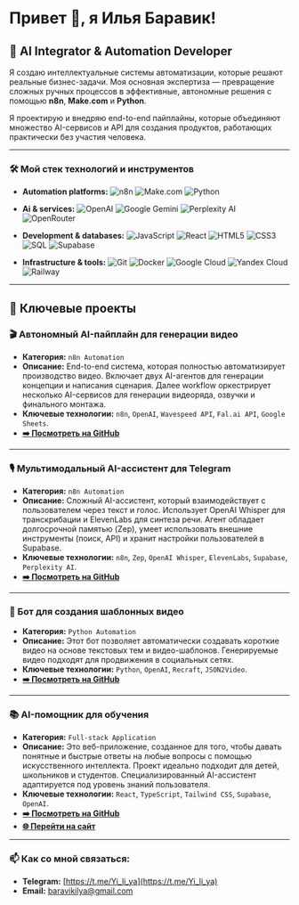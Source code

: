 # Привет 👋, я Илья Баравик!

## 🤖 AI Integrator & Automation Developer

Я создаю интеллектуальные системы автоматизации, которые решают реальные бизнес-задачи. Моя основная экспертиза — превращение сложных ручных процессов в эффективные, автономные решения с помощью **n8n**, **Make.com** и **Python**.

Я проектирую и внедряю end-to-end пайплайны, которые объединяют множество AI-сервисов и API для создания продуктов, работающих практически без участия человека.

---

### 🛠️ Мой стек технологий и инструментов

*   **Automation platforms:**
    ![n8n](https://img.shields.io/badge/n8n-12B57F?style=for-the-badge&logo=n8n&logoColor=white)
    ![Make.com](https://img.shields.io/badge/Make-6937FF?style=for-the-badge)
    ![Python](https://img.shields.io/badge/Python-3776AB?style=for-the-badge&logo=python&logoColor=white)

*   **Ai & services:**
    ![OpenAI](https://img.shields.io/badge/OpenAI-412991?style=for-the-badge&logo=openai&logoColor=white)
    ![Google Gemini](https://img.shields.io/badge/Google_Gemini-8E77D3?style=for-the-badge&logo=google-gemini&logoColor=white)
    ![Perplexity AI](https://img.shields.io/badge/Perplexity_AI-000000?style=for-the-badge)
    ![OpenRouter](https://img.shields.io/badge/OpenRouter-8C26E6?style=for-the-badge)

*   **Development & databases:**
    ![JavaScript](https://img.shields.io/badge/JavaScript-F7DF1E?style=for-the-badge&logo=javascript&logoColor=black)
    ![React](https://img.shields.io/badge/React-61DAFB?style=for-the-badge&logo=react&logoColor=black)
    ![HTML5](https://img.shields.io/badge/HTML5-E34F26?style=for-the-badge&logo=html5&logoColor=white)
    ![CSS3](https://img.shields.io/badge/CSS3-1572B6?style=for-the-badge&logo=css3&logoColor=white)
    ![SQL](https://img.shields.io/badge/SQL-FFFFFF?style=for-the-badge&logo=mysql&logoColor=blue)
    ![Supabase](https://img.shields.io/badge/Supabase-3FCF8E?style=for-the-badge&logo=supabase&logoColor=white)

*   **Infrastructure & tools:**
    ![Git](https://img.shields.io/badge/Git-F05032?style=for-the-badge&logo=git&logoColor=white)
    ![Docker](https://img.shields.io/badge/Docker-2496ED?style=for-the-badge&logo=docker&logoColor=white)
    ![Google Cloud](https://img.shields.io/badge/Google_Cloud-4285F4?style=for-the-badge&logo=google-cloud&logoColor=white)
    ![Yandex Cloud](https://img.shields.io/badge/Yandex_Cloud-5282FF?style=for-the-badge&logo=yandex-cloud&logoColor=white)
    ![Railway](https://img.shields.io/badge/Railway-0B0D12?style=for-the-badge&logo=railway&logoColor=white)

---

## 🚀 Ключевые проекты

### 🎬 Автономный AI-пайплайн для генерации видео
*   **Категория:** `n8n Automation`
*   **Описание:** End-to-end система, которая полностью автоматизирует производство видео. Включает двух AI-агентов для генерации концепции и написания сценария. Далее workflow оркестрирует несколько AI-сервисов для генерации видеоряда, озвучки и финального монтажа.
*   **Ключевые технологии:** `n8n`, `OpenAI`, `Wavespeed API`, `Fal.ai API`, `Google Sheets`.
*   [**➡️ Посмотреть на GitHub**](https://github.com/baravikilya/n8n-video-generator)

---

### 🎙️ Мультимодальный AI-ассистент для Telegram
*   **Категория:** `n8n Automation`
*   **Описание:** Сложный AI-ассистент, который взаимодействует с пользователем через текст и голос. Использует OpenAI Whisper для транскрибации и ElevenLabs для синтеза речи. Агент обладает долгосрочной памятью (Zep), умеет использовать внешние инструменты (поиск, API) и хранит настройки пользователей в Supabase.
*   **Ключевые технологии:** `n8n`, `Zep`, `OpenAI Whisper`, `ElevenLabs`, `Supabase`, `Perplexity AI`.
*   [**➡️ Посмотреть на GitHub**](https://github.com/baravikilya/n8n-voice-assistant)

---

### 🤖 Бот для создания шаблонных видео
*   **Категория:** `Python Automation`
*   **Описание:** Этот бот позволяет автоматически создавать короткие видео на основе текстовых тем и видео-шаблонов. Генерируемые видео подходят для продвижения в социальных сетях.
*   **Ключевые технологии:** `Python`, `OpenAI`, `Recraft`, `JSON2Video`.
*   [**➡️ Посмотреть на GitHub**](https://github.com/baravikilya/pyton-6s-video-bot)

---

### 📚 AI-помощник для обучения
*   **Категория:** `Full-stack Application`
*   **Описание:** Это веб-приложение, созданное для того, чтобы давать понятные и быстрые ответы на любые вопросы с помощью искусственного интеллекта. Проект идеально подходит для детей, школьников и студентов. Специализированный AI-ассистент адаптируется под уровень знаний пользователя. 
*   **Ключевые технологии:** `React`, `TypeScript`, `Tailwind CSS`, `Supabase`, `OpenAI`.
*   [**➡️ Посмотреть на GitHub**](https://github.com/baravikilya/pochimu4ka-ai-helper)
*   [**🌐 Перейти на сайт**](https://pochimuchka.ru/)

---

### 📫 Как со мной связаться:

*   **Telegram:** [https://t.me/Yi_li_ya](https://t.me/Yi_li_ya)
*   **Email:** [baravikilya@gmail.com](mailto:baravikilya@gmail.com)
